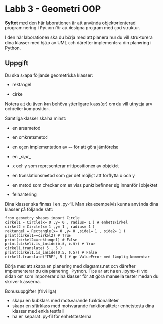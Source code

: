 # Labb 3 - Geometri OOP

**Syftet** med den här laborationen är att använda objektorienterad programmering i Python för att designa program med god struktur.

I den här laborationen ska du börja med att planera hur du vill strukturera dina klasser med hjälp av UML och därefter implementera din planering i Python.

## Uppgift

Du ska skapa följande geometriska klasser:

- rektangel

- cirkel

Notera att du även kan behöva ytterligare klass(er) om du vill utnyttja arv och/eller komposition.

Samtliga klasser ska ha minst:

- en areametod

- en omkretsmetod

- en egen implementation av ```==``` för att göra jämförelse

- en \__repr__

- x och y som representerar mittpositionen av objektet

- en translationsmetod som gör det möjligt att förflytta x och y

- en metod som checkar om en viss punkt befinner sig innanför i objektet

- felhantering

Dina klasser ska finnas i en .py-fil. Man ska exempelvis kunna använda dina klasser på följande
sätt:


```
from geometry_shapes import Circle
cirkel1 = Circle(x= 0 ,y= 0 , radius= 1 ) # enhetscirkel
cirkel2 = Circle(x= 1 ,y= 1 , radius= 1 )
rektangel = Rectangle(x= 0 ,y= 0 ,side1= 1 , side2= 1 )
print(cirkel1==cirkel2) # True
print(cirkel2==rektangel) # False
print(cirkel1.is_inside(0.5, 0.5)) # True
cirkel1.translate( 5 , 5 )
print(cirkel1.is_inside(0.5, 0.5)) # False
cirkel1.translate("TRE", 5 ) # ge ValueError med lämplig kommentar
```
Börja med att skapa en planering med diagrams.net och därefter implementerar du din planering i Python. Tips är att ha en .ipynb-fil vid sidan om som importerar dina klasser för att göra manuella tester medan du skriver klasserna.

Bonusuppgifter (frivilliga)
- skapa en kubklass med motsvarande funktionaliteter
- skapa en sfärklass med motsvarande funktionaliteter
enhetstesta dina klasser med enkla testfall
- ha en separat .py-fil för enhetstesterna